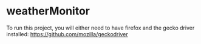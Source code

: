 # weatherMonitor
To run this project, you will either need to have firefox and the gecko driver installed:
https://github.com/mozilla/geckodriver
